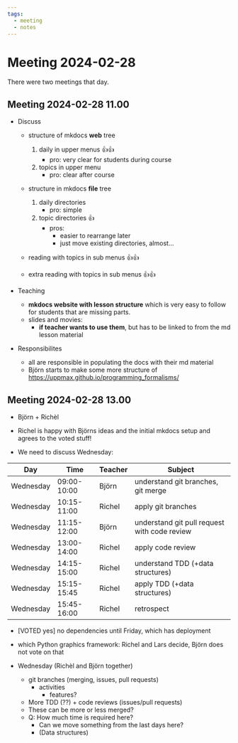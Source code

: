 ```yaml
---
tags:
  - meeting
  - notes
---
```


# Meeting 2024-02-28

There were two meetings that day.

## Meeting 2024-02-28 11.00

- Discuss
    - structure of mkdocs **web** tree
        1. daily in upper menus :+1::+1:
            - pro: very clear for students during course
        3. topics in upper menu
            - pro: clear after course


    - structure in mkdocs **file** tree
        1. daily directories
            - pro: simple
        3. topic directories :+1:
            - pros:
                - easier to rearrange later
                - just move existing directories, almost...
    - reading with topics in sub menus :+1::+1:
    - extra reading with topics in sub menus :+1::+1:

- Teaching
    - **mkdocs website with lesson structure** which is very easy to follow for students that are missing parts.
    - slides and movies:
        - **if teacher wants to use them**, but has to be linked to from the md lesson material

- Responsibilites
    - all are responsible in populating the docs with their md material
    - Björn starts to make some more structure of <https://uppmax.github.io/programming_formalisms/>

## Meeting 2024-02-28 13.00

- Björn + Richèl

- Richel is happy with Björns ideas and the initial mkdocs setup and agrees to the voted stuff!
- We need to discuss Wednesday:

Day      |Time       |Teacher|Subject
---------|-----------|-------|-----------------------------------------------------------
Wednesday|09:00-10:00|Björn  |understand git branches, git merge
Wednesday|10:15-11:00|Richel |apply git branches
Wednesday|11:15-12:00|Björn  |understand git pull request with code review
Wednesday|13:00-14:00|Richel |apply code review
Wednesday|14:15-15:00|Richel |understand TDD (+data structures)
Wednesday|15:15-15:45|Richel |apply TDD (+data structures)
Wednesday|15:45-16:00|Richel |retrospect

- [VOTED yes] no dependencies until Friday, which has deployment
- which Python graphics framework: Richel and Lars decide, Björn does not vote on that

- Wednesday (Richèl and Björn together)
    - git branches (merging, issues, pull requests)
        - activities
            - features?
    - More TDD (??) + code reviews (issues/pull requests)
    - These can be more or less merged?
    - Q: How much time is required here?
        - Can we move something from the last days here?
        - (Data structures)

